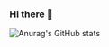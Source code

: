 ### Hi there 👋

![Anurag's GitHub stats](https://github-readme-stats.vercel.app/api?username=sharifcse58&show_icons=true&theme=radical)
